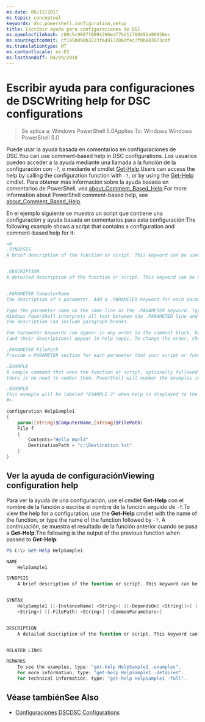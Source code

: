 ```yaml
---
ms.date: 06/12/2017
ms.topic: conceptual
keywords: dsc,powershell,configuration,setup
title: Escribir ayuda para configuraciones de DSC
ms.openlocfilehash: c80c5c9007f0094396edf7bd11780495a90950ec
ms.sourcegitcommit: cf195b090b3223fa4917206dfec7f0b603873cdf
ms.translationtype: HT
ms.contentlocale: es-ES
ms.lasthandoff: 04/09/2018
---
```

# <a name="writing-help-for-dsc-configurations"></a><span data-ttu-id="996bc-103">Escribir ayuda para configuraciones de DSC</span><span class="sxs-lookup"><span data-stu-id="996bc-103">Writing help for DSC configurations</span></span>

><span data-ttu-id="996bc-104">Se aplica a: Windows PowerShell 5.0</span><span class="sxs-lookup"><span data-stu-id="996bc-104">Applies To: Windows Windows PowerShell 5.0</span></span>

<span data-ttu-id="996bc-105">Puede usar la ayuda basada en comentarios en configuraciones de DSC.</span><span class="sxs-lookup"><span data-stu-id="996bc-105">You can use comment-based help in DSC configurations.</span></span> <span data-ttu-id="996bc-106">Los usuarios pueden acceder a la ayuda mediante una llamada a la función de la configuración con `-?`, o mediante el cmdlet [Get-Help](https://technet.microsoft.com/library/hh849696.aspx).</span><span class="sxs-lookup"><span data-stu-id="996bc-106">Users can access the help by calling the configuration function with `-?`, or by using the [Get-Help](https://technet.microsoft.com/library/hh849696.aspx) cmdlet.</span></span> <span data-ttu-id="996bc-107">Para obtener más información sobre la ayuda basada en comentarios de PowerShell, vea [about_Comment_Based_Help](https://technet.microsoft.com/library/hh847834.aspx).</span><span class="sxs-lookup"><span data-stu-id="996bc-107">For more information about PowerShell comment-based help, see [about_Comment_Based_Help](https://technet.microsoft.com/library/hh847834.aspx).</span></span>

<span data-ttu-id="996bc-108">En el ejemplo siguiente se muestra un script que contiene una configuración y ayuda basada en comentarios para esta configuración:</span><span class="sxs-lookup"><span data-stu-id="996bc-108">The following example shows a script that contains a configuration and comment-based help for it:</span></span>

```powershell
<#
.SYNOPSIS
A brief description of the function or script. This keyword can be used only once for each configuration.


.DESCRIPTION
A detailed description of the function or script. This keyword can be used only once for each configuration.


.PARAMETER ComputerName
The description of a parameter. Add a .PARAMETER keyword for each parameter in the function or script syntax.

Type the parameter name on the same line as the .PARAMETER keyword. Type the parameter description on the lines following the .PARAMETER keyword.
Windows PowerShell interprets all text between the .PARAMETER line and the next keyword or the end of the comment block as part of the parameter description.
The description can include paragraph breaks.

The Parameter keywords can appear in any order in the comment block, but the function or script syntax determines the order in which the parameters
(and their descriptions) appear in help topic. To change the order, change the syntax.

.PARAMETER FilePath
Provide a PARAMETER section for each parameter that your script or function accepts.

.EXAMPLE
A sample command that uses the function or script, optionally followed by sample output and a description. Repeat this keyword for each example. If you have multiple examples,
there is no need to number them. PowerShell will number the examples in help text.

.EXAMPLE
This example will be labeled "EXAMPLE 2" when help is displayed to the user.
#>

configuration HelpSample1
{
    param([string]$ComputerName,[string]$FilePath)
    File f
    {
        Contents="Hello World"
        DestinationPath = "c:\Destination.txt"
    }
}
```

## <a name="viewing-configuration-help"></a><span data-ttu-id="996bc-109">Ver la ayuda de configuración</span><span class="sxs-lookup"><span data-stu-id="996bc-109">Viewing configuration help</span></span>

<span data-ttu-id="996bc-110">Para ver la ayuda de una configuración, use el cmdlet **Get-Help** con el nombre de la función o escriba el nombre de la función seguido de `-?`.</span><span class="sxs-lookup"><span data-stu-id="996bc-110">To view the help for a configuration, use the **Get-Help** cmdlet with the name of the function, or type the name of the function followed by `-?`.</span></span> <span data-ttu-id="996bc-111">A continuación, se muestra el resultado de la función anterior cuando se pasa a **Get-Help**:</span><span class="sxs-lookup"><span data-stu-id="996bc-111">The following is the output of the previous function when passed to **Get-Help**:</span></span>

```powershell
PS C:\> Get-Help HelpSample1

NAME
    HelpSample1

SYNOPSIS
    A brief description of the function or script. This keyword can be used only once for each configuration.


SYNTAX
    HelpSample1 [[-InstanceName] <String>] [[-DependsOn] <String[]>] [[-OutputPath] <String>] [[-ConfigurationData] <Hashtable>] [[-ComputerName]
    <String>] [[-FilePath] <String>] [<CommonParameters>]


DESCRIPTION
    A detailed description of the function or script. This keyword can be used only once for each configuration.


RELATED LINKS

REMARKS
    To see the examples, type: "get-help HelpSample1 -examples".
    For more information, type: "get-help HelpSample1 -detailed".
    For technical information, type: "get-help HelpSample1 -full".
```

## <a name="see-also"></a><span data-ttu-id="996bc-112">Véase también</span><span class="sxs-lookup"><span data-stu-id="996bc-112">See Also</span></span>
* [<span data-ttu-id="996bc-113">Configuraciones DSC</span><span class="sxs-lookup"><span data-stu-id="996bc-113">DSC Configurations</span></span>](configurations.md)